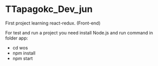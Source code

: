 # TTapagokc_Dev_jun
First project learning react-redux. (Front-end)

For test and run a project you need install Node.js
and run command in folder app:
- cd wos
- npm install
- npm start
